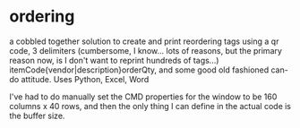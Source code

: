 # ordering
a cobbled together solution to create and print reordering tags using a qr code, 3 delimiters (cumbersome, I know... lots of reasons, but the primary reason now, is I don't want to reprint hundreds of tags...) itemCode{vendor|description}orderQty, and some good old fashioned can-do attitude. Uses Python, Excel, Word

I've had to do manually set the CMD properties for the window to be 160 columns x 40 rows, and then the only thing I can define in the actual code is the buffer size.
